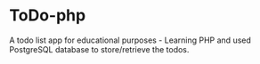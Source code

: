 # ToDo-php

A todo list app for educational purposes - Learning PHP and used PostgreSQL database to store/retrieve the todos.
